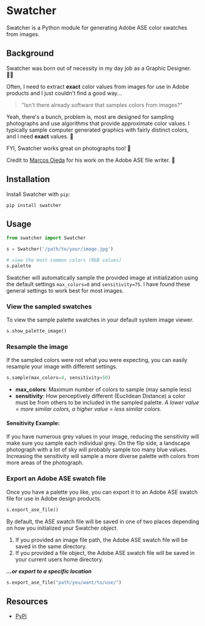 # Swatcher

Swatcher is a Python module for generating Adobe ASE color swatches from images.

## Background

Swatcher was born out of necessity in my day job as a Graphic Designer. 👨‍💻

Often, I need to extract **exact** color values from images for use in Adobe products and I just couldn't find a good way...

> "Isn't there already software that samples colors from images?"

Yeah, there's a bunch, problem is, most are designed for sampling photographs and use algorithms that provide approximate color values. I typically sample computer generated graphics with fairly distinct colors, and I need **exact** values. 🎯

FYI, Swatcher works great on photographs too! 📸

Credit to [Marcos Ojeda](https://github.com/nsfmc/swatch) for his work on the Adobe ASE file writer. 👏

## Installation

Install Swatcher with `pip`:

    pip install swatcher

## Usage

```python
from swatcher import Swatcher

s = Swatcher('/path/to/your/image.jpg')

# view the most common colors (RGB values)
s.palette
```

Swatcher will automatically sample the provided image at initialization using the default settings `max_colors=8` and `sensitivity=75`. I have found these general settings to work best for most images.

### View the sampled swatches
To view the sample palette swatches in your default system image viewer.

```python
s.show_palette_image()
```

### Resample the image
If the sampled colors were not what you were expecting, you can easily resample your image with different settings.

```python
s.sample(max_colors=4, sensitivity=50)
```

- **max_colors**: Maximum number of colors to sample (may sample less)
- **sensitivity**: How perceptively different (Euclidean Distance) a color must be from others to be included in the sampled palette. *A lower value = more similar colors, a higher value = less similar colors.*

#### Sensitivity Example:

If you have numerous grey values in your image, reducing the sensitivity will make sure you sample each individual grey. On the flip side, a landscape photograph with a lot of sky will probably sample too many blue values. Increasing the sensitivity will sample a more diverse palette with colors from more areas of the photograph.

### Export an Adobe ASE swatch file

Once you have a palette you like, you can export it to an Adobe ASE swatch file for use in Adobe design products.

```python
s.export_ase_file()
```

By default, the ASE swatch file will be saved in one of two places depending on how you initialized your Swatcher object.

1. If you provided an image file path, the Adobe ASE swatch file will be saved in the same directory.
2. If you provided a file object, the Adobe ASE swatch file will be saved in your current users home directory.

***...or export to a specific location***

```python
s.export_ase_file("path/you/want/to/use/")
```

## Resources

- [PyPi](https://pypi.python.org/pypi/swatcher)